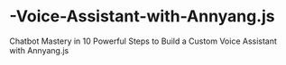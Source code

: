 # -Voice-Assistant-with-Annyang.js
Chatbot Mastery in 10 Powerful Steps to Build a Custom Voice Assistant with Annyang.js
